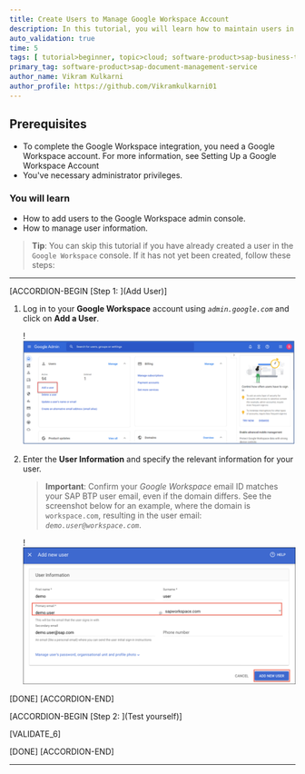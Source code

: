 ```yaml
---
title: Create Users to Manage Google Workspace Account
description: In this tutorial, you will learn how to maintain users in your Google Workspace account.
auto_validation: true
time: 5
tags: [ tutorial>beginner, topic>cloud; software-product>sap-business-technology-platform, software-product>sap-s-4hana; topic>Google Workspace ]
primary_tag: software-product>sap-document-management-service
author_name: Vikram Kulkarni
author_profile: https://github.com/Vikramkulkarni01
---
```


## Prerequisites
 - To complete the Google Workspace integration, you need a Google Workspace account. For more information, see Setting Up a Google Workspace Account
 - You've necessary administrator privileges.

### You will learn
  - How to add users to the Google Workspace admin console.
  - How to manage user information.

> **Tip**: You can skip this tutorial if you have already created a user in the `Google Workspace` console. If it has not yet been created, follow these steps:

---

[ACCORDION-BEGIN [Step 1: ](Add User)]
1. Log in to your **Google Workspace** account using *`admin.google.com`* and click on **Add a User**.

    !![Adding User](Add_User.png)

2. Enter the **User Information** and specify the relevant information for your user.

    >**Important**: Confirm your *Google Workspace* email ID matches your SAP BTP user email, even if the domain differs. See the screenshot below for an example, where the domain is `workspace.com`, resulting in the user email: *`demo.user@workspace.com`*.
  
    !![ManageUserinfo](AddUser_GWV1.png)

[DONE]
[ACCORDION-END]

[ACCORDION-BEGIN [Step 2: ](Test yourself)]

[VALIDATE_6]

[DONE]
[ACCORDION-END]





---
